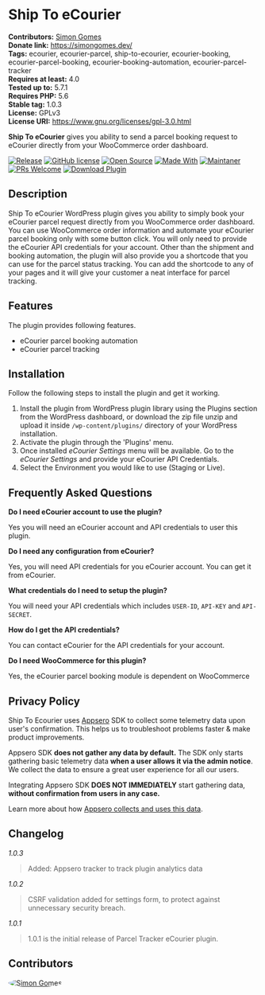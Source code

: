 # Ship To eCourier
**Contributors:** [Simon Gomes](https://github.com/simongomes)  
**Donate link:** https://simongomes.dev/  
**Tags:** ecourier, ecourier-parcel, ship-to-ecourier, ecourier-booking, ecourier-parcel-booking, ecourier-booking-automation, ecourier-parcel-tracker  
**Requires at least:** 4.0  
**Tested up to:** 5.7.1  
**Requires PHP:** 5.6  
**Stable tag:** 1.0.3  
**License:** GPLv3  
**License URI:** https://www.gnu.org/licenses/gpl-3.0.html

**Ship To eCourier** gives you ability to send a parcel booking request to eCourier directly from your WooCommerce order dashboard.

[![Release](https://img.shields.io/badge/release-v1.0.2-blue.svg?style=flat-square)](https://github.com/simongomes/ship-to-ecourier/releases/)
[![GitHub license](https://img.shields.io/badge/license-GPLv3-green.svg?style=flat-square)](https://www.gnu.org/licenses/gpl-3.0.html)
[![Open Source](https://img.shields.io/badge/open%20source-yes-orange.svg?style=flat-square)](https://github.com/simongomes/ship-to-ecourier)
[![Made With](https://img.shields.io/badge/made%20with-php-darkgreen.svg?style=flat-square)](https://www.php.net/)
[![Maintaner](https://img.shields.io/badge/maintaner-Simon%20Gomes-darkred.svg?style=flat-square)](https://simongomes.dev/)
[![PRs Welcome](https://img.shields.io/badge/PRs-welcome-1eb195.svg?style=flat-square)](https://github.com/simongomes/ship-to-ecourier/pulls)
[![Download Plugin](https://img.shields.io/badge/download-plugin-fbbc04.svg?style=flat-square)](https://wordpress.org/plugins/ship-to-ecourier)

## Description 

Ship To eCourier WordPress plugin gives you ability to simply book your eCourier parcel request directly from you WooCommerce order dashboard.
You can use WooCommerce order information and automate your eCourier parcel booking only with some button click. You will only need to provide the eCourier API credentials for your account.
Other than the shipment and booking automation, the plugin will also provide you a shortcode that you can use for the parcel status tracking. You can add the shortcode to any of your pages and it will give your customer a neat interface for parcel tracking.

## Features 

The plugin provides following features.

* eCourier parcel booking automation
* eCourier parcel tracking

## Installation 

Follow the following steps to install the plugin and get it working.

1. Install the plugin from WordPress plugin library using the Plugins section from the WordPress dashboard, or download the zip file unzip and upload it inside `/wp-content/plugins/` directory of your WordPress installation.
2. Activate the plugin through the 'Plugins' menu.
3. Once installed *eCourier Settings* menu will be available. Go to the *eCourier Settings* and provide your eCourier API Credentials.
4. Select the Environment you would like to use (Staging or Live).

## Frequently Asked Questions

**Do I need eCourier account to use the plugin?**

Yes you will need an eCourier account and API credentials to user this plugin.

**Do I need any configuration from eCourier?**

Yes, you will need API credentials for you eCourier account. You can get it from eCourier.

**What credentials do I need to setup the plugin?**

You will need your API credentials which includes `USER-ID`, `API-KEY` and `API-SECRET`.

**How do I get the API credentials?**

You can contact eCourier for the API credentials for your account.

**Do I need WooCommerce for this plugin?**

Yes, the eCourier parcel booking module is dependent on WooCommerce

## Privacy Policy

Ship To Ecourier uses [Appsero](https://appsero.com) SDK to collect some telemetry data upon user's confirmation. This helps us to troubleshoot problems faster & make product improvements.

Appsero SDK **does not gather any data by default.** The SDK only starts gathering basic telemetry data **when a user allows it via the admin notice**. We collect the data to ensure a great user experience for all our users.

Integrating Appsero SDK **DOES NOT IMMEDIATELY** start gathering data, **without confirmation from users in any case.**

Learn more about how [Appsero collects and uses this data](https://appsero.com/privacy-policy/).

## Changelog

*1.0.3*
> Added: Appsero tracker to track plugin analytics data

*1.0.2*
> CSRF validation added for settings form, to protect against unnecessary security breach.

*1.0.1*
> 1.0.1 is the initial release of Parcel Tracker eCourier plugin.

## Contributors
<a href="https://github.com/simongomes">
  <img src="https://github.com/simongomes.png?size=50" style="border-radius: 50%" alt="Simon Gomes" title="Simon Gomes">
</a>